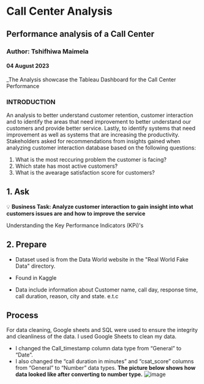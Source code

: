 # Call Center Analysis
## Performance analysis of a Call Center

### Author: Tshifhiwa Maimela
#### 04 August 2023

_The Analysis showcase the Tableau Dashboard for the Call Center Performance



### INTRODUCTION

An analysis to better understand customer retention, customer interaction and to identify the areas that need improvement to better understand our customers and provide better service. Lastly, to identify systems that need improvement as well as systems that are increasing the productivity.
Stakeholders asked for recommendations from insights gained when analyzing customer interaction database based on the following questions:
1.  What is the most reccuring problem the customer is facing?
2.  Which state has most active customers?
3.  What is the avearage satisfaction score for customers?



## 1. Ask
💡 **Business Task: Analyze customer interaction to gain insight into what customers issues are and how to improve the service**  

Understanding the Key Performance Indicators (KPi)'s 


## 2. Prepare
+ Dataset used is from the Data World website in the "Real World Fake Data" directory.

+ Found in Kaggle
  
+ Data include information about Customer name, call day, response time, call duration, reason, city and state. e.t.c


## Process

For data cleaning, Google sheets and SQL were used to ensure the integrity and cleanliness of the data.
I used Google Sheets to clean my data. 
* I changed the Call_timestamp column data type from “General” to “Date”.
* I also changed the “call duration in minutes” and “csat_score” columns from “General” to “Number” data types.
**The picture below shows how data looked like after converting to number type.**
      ![image](https://github.com/MaimelaT/Call-Center-Analysis/assets/139053059/087aad86-b940-46f8-bf4e-001c766ed9ff)





